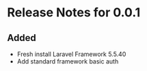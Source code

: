 # Release Notes for 0.0.1

## Added
- Fresh install Laravel Framework 5.5.40
- Add standard framework basic auth
